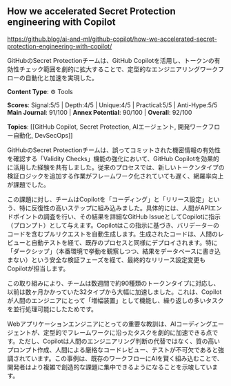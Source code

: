 ## How we accelerated Secret Protection engineering with Copilot

https://github.blog/ai-and-ml/github-copilot/how-we-accelerated-secret-protection-engineering-with-copilot/

GitHubのSecret Protectionチームは、GitHub Copilotを活用し、トークンの有効性チェック範囲を劇的に拡大することで、定型的なエンジニアリングワークフローの自動化と加速を実現した。

**Content Type**: ⚙️ Tools

**Scores**: Signal:5/5 | Depth:4/5 | Unique:4/5 | Practical:5/5 | Anti-Hype:5/5
**Main Journal**: 91/100 | **Annex Potential**: 90/100 | **Overall**: 92/100

**Topics**: [[GitHub Copilot, Secret Protection, AIエージェント, 開発ワークフロー自動化, DevSecOps]]

GitHubのSecret Protectionチームは、誤ってコミットされた機密情報の有効性を確認する「Validity Checks」機能の強化において、GitHub Copilotを効果的に活用した経験を共有しました。従来のプロセスでは、新しいトークンタイプの検証ロジックを追加する作業がフレームワーク化されていても遅く、網羅率向上が課題でした。

この課題に対し、チームはCopilotを「コーディング」と「リリース設定」という、特に反復性の高いステップに組み込みました。具体的には、人間がAPIエンドポイントの調査を行い、その結果を詳細なGitHub IssueとしてCopilotに指示（プロンプト）として与えます。Copilotはこの指示に基づき、バリデーターのコードを含むプルリクエストを自動生成します。生成されたコードは、人間のレビューと自動テストを経て、既存のプロセスと同様にデプロイされます。特に「ダークシップ」（本番環境で挙動を観察しつつ、結果をデータベースに書き込まない）という安全な検証フェーズを経て、最終的なリリース設定変更もCopilotが担当します。

この取り組みにより、チームは数週間で約90種類のトークンタイプに対応し、以前は数ヶ月かかっていた32タイプから大幅に加速しました。これは、Copilotが人間のエンジニアにとって「増幅装置」として機能し、繰り返しの多いタスクを並行処理可能にしたためです。

Webアプリケーションエンジニアにとっての重要な教訓は、AIコーディングエージェントが、定型的でフレームワークに沿ったタスクを劇的に加速できる点です。ただし、Copilotは人間のエンジニアリング判断の代替ではなく、質の高いプロンプト作成、人間による厳格なコードレビュー、テストが不可欠であると強調されています。この事例は、既存のワークフローにAIを賢く組み込むことで、開発者はより複雑で創造的な課題に集中できるようになることを示唆しています。